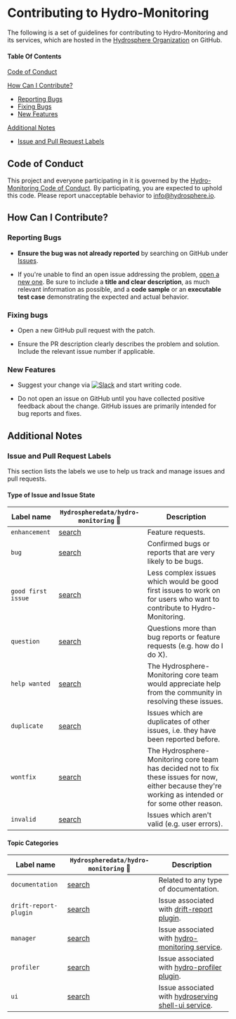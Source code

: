 # Contributing to Hydro-Monitoring

The following is a set of guidelines for contributing to Hydro-Monitoring and its services, which are hosted in the [Hydrosphere Organization](https://github.com/Hydrospheredata) on GitHub.

#### Table Of Contents

[Code of Conduct](#code-of-conduct)

[How Can I Contribute?](#how-can-i-contribute)
  * [Reporting Bugs](#reporting-bugs)
  * [Fixing Bugs](#fixing-bugs)
  * [New Features](#new-features)

[Additional Notes](#additional-notes)
  * [Issue and Pull Request Labels](#issue-and-pull-request-labels)

## Code of Conduct

This project and everyone participating in it is governed by the [Hydro-Monitoring Code of Conduct](CODE_OF_CONDUCT.md). By participating, you are expected to uphold this code. Please report unacceptable behavior to [info@hydrosphere.io](mailto:info@hydrosphere.io).

## How Can I Contribute?

### Reporting Bugs

* **Ensure the bug was not already reported** by searching on GitHub under [Issues](https://github.com/Hydrospheredata/hydro-monitoring/issues).

* If you're unable to find an open issue addressing the problem, [open a new one](https://github.com/Hydrospheredata/hydro-monitoring/issues/new). Be sure to include a **title and clear description**, as much relevant information as possible, and a **code sample** or an **executable test case** demonstrating the expected and actual behavior.

### Fixing bugs

* Open a new GitHub pull request with the patch.

* Ensure the PR description clearly describes the problem and solution. Include the relevant issue number if applicable.


### New Features

* Suggest your change via [![Slack](https://img.shields.io/badge/Slack-4A154B?style=for-the-badge&logo=slack&logoColor=white)](https://hydrospheredata.slack.com/join/shared_invite/zt-tt4j24xj-TpnI_D2aJDBHIbA~EmPSlQ#/shared-invite/email) and start writing code.

* Do not open an issue on GitHub until you have collected positive feedback about the change. GitHub issues are primarily intended for bug reports and fixes.

## Additional Notes

### Issue and Pull Request Labels
This section lists the labels we use to help us track and manage issues and pull requests.

#### Type of Issue and Issue State

| Label name | `Hydrospheredata/hydro-monitoring` :mag_right: | Description |
| --- | --- | --- |
| `enhancement` | [search](https://github.com/search?q=is%3Aopen+is%3Aissue+repo%3AHydrospheredata%2Fhydro-monitoring+label%3Aenhancement) | Feature requests. |
| `bug` | [search](https://github.com/search?q=is%3Aopen+is%3Aissue+repo%3AHydrospheredata%2Fhydro-monitoring+label%3Abug) | Confirmed bugs or reports that are very likely to be bugs. |
| `good first issue` | [search](https://github.com/search?q=is%3Aopen+is%3Aissue+repo%3AHydrospheredata%2Fhydro-monitoring+label%3Agood%20first%20issue) | Less complex issues which would be good first issues to work on for users who want to contribute to Hydro-Monitoring. |
| `question` | [search](https://github.com/search?q=is%3Aopen+is%3Aissue+repo%3AHydrospheredata%2Fhydro-monitoring+label%3Aquestion) | Questions more than bug reports or feature requests (e.g. how do I do X). |
| `help wanted` | [search](https://github.com/search?q=is%3Aopen+is%3Aissue+repo%3AHydrospheredata%2Fhydro-monitoring+label%3Ahelp%20wanted) | The Hydrosphere-Monitoring core team would appreciate help from the community in resolving these issues. |
| `duplicate` | [search](https://github.com/search?q=is%3Aopen+is%3Aissue+repo%3AHydrospheredata%2Fhydro-monitoring+label%3Aduplicate) | Issues which are duplicates of other issues, i.e. they have been reported before. |
| `wontfix` | [search](https://github.com/search?q=is%3Aopen+is%3Aissue+repo%3AHydrospheredata%2Fhydro-monitoring+label%3Awontfix) | The Hydrosphere-Monitoring core team has decided not to fix these issues for now, either because they're working as intended or for some other reason. |
| `invalid` | [search](https://github.com/search?q=is%3Aopen+is%3Aissue+repo%3AHydrospheredata%2Fhydro-monitoring+label%3Ainvalid) | Issues which aren't valid (e.g. user errors). |

#### Topic Categories
| Label name | `Hydrospheredata/hydro-monitoring` :mag_right: | Description |
| --- | --- | --- |
| `documentation` | [search](https://github.com/search?q=is%3Aopen+is%3Aissue+repo%3AHydrospheredata%2Fhydro-monitoring+label%3Adocumentation) | Related to any type of documentation. |
| `drift-report-plugin` | [search](https://github.com/search?q=is%3Aopen+is%3Aissue+repo%3AHydrospheredata%2Fhydro-monitoring+label%3Adrift-report-plugin) | Issue associated with [drift-report plugin](https://github.com/Hydrospheredata/drift-report-plugin). |
| `manager` | [search](https://github.com/search?q=is%3Aopen+is%3Aissue+repo%3AHydrospheredata%2Fhydro-monitoring+label%3Amanager) | Issue associated with [hydro-monitoring service](https://github.com/Hydrospheredata/monitoring-manager). |
| `profiler` | [search](https://github.com/search?q=is%3Aopen+is%3Aissue+repo%3AHydrospheredata%2Fhydro-monitoring+label%3Aprofiler) | Issue associated with [hydro-profiler plugin](https://github.com/Hydrospheredata/hydro-profiler). |
| `ui` | [search](https://github.com/search?q=is%3Aopen+is%3Aissue+repo%3AHydrospheredata%2Fhydro-monitoring+label%3Aui) | Issue associated with [hydroserving shell-ui service](https://github.com/Hydrospheredata/hydroserving-shell-ui). |